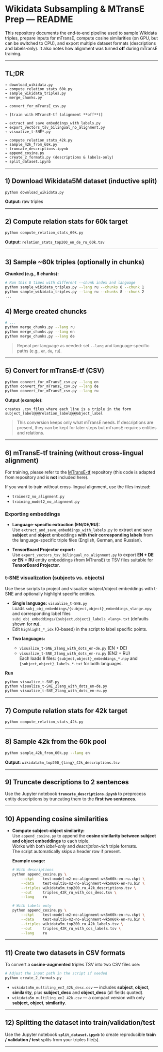 # Wikidata Subsampling & MTransE Prep — README

This repository documents the end‑to‑end pipeline used to sample Wikidata triples, prepare inputs for mTransE, compute cosine similarities (on GPU, but can be switched to CPU), and export multiple dataset formats (descriptions and labels‑only). It also notes how alignment was turned **off** during mTransE training.


---

## TL;DR

```
→ download_wikidata.py
→ compute_relation_stats_60k.py
→ sample_wikidata_triples.py
→ merge_chunks.py

→ convert_for_mTransE_csv.py

→ [train with MTransE‑tf (alignment **off**)]

→ extract_and_save_embeddings_with_labels.py 
→ export_vectors_tsv_bilingual_no_alignment.py
→ visualize_t-SNE*.py   

→ compute_relation_stats_42k.py
→ sample_42k_from_60k.py
→ truncate_descriptions.ipynb  
→ append_cosine.py
→ create_2_formats.py (descriptions & labels‑only)
→ split_dataset.ipynb   

```

---



## 1) Download Wikidata5M dataset (inductive split)

```bash
python download_wikidata.py
```

**Output:** raw triples

---

## 2) Compute relation stats for **60k** target

```bash
python compute_relation_stats_60k.py
```

**Output:** `relation_stats_top200_en_de_ru_60k.tsv`

---

## 3) Sample ~60k triples (optionally in chunks)

**Chunked (e.g., 8 chunks):**
```bash
# Run this 8 times with different --chunk index and language
python sample_wikidata_triples.py --lang ru --chunks 8 --chunk 1
python sample_wikidata_triples.py --lang ru --chunks 8 --chunk 2
...
```

## 4)  Merge created chuncks
```bash
# ...
python merge_chunks.py --lang ru
python merge_chunks.py --lang en
python merge_chunks.py --lang de
```

> Repeat per language as needed: set `--lang` and language‑specific paths (e.g., `en`, `de`, `ru`).

---

## 5) Convert for **mTransE‑tf** (CSV)

```bash
python convert_for_mTransE_csv.py --lang en
python convert_for_mTransE_csv.py --lang de
python convert_for_mTransE_csv.py --lang ru
```

**Output (example):**
```
creates .csv files where each line is a triple in the form subject_label@@@relation_label@@@object_label
```

> This conversion keeps only what mTransE needs. If descriptions are present, they can be kept for later steps but mTransE requires entities and relations.


---

## 6) mTransE-tf training (without cross-lingual alignment)

For training, please refer to the [MTransE-tf](https://github.com/muhaochen/MTransE-tf) repository (this code is adapted from repository and is **not** included here).

If you want to train without cross-lingual alignment, use the files instead:
- `trainer2_no_alignment.py`
- `training_model2_no_alignment.py`

### Exporting embeddings

- **Language-specific extraction (EN/DE/RU):**  
  Use `extract_and_save_embeddings_with_labels.py` to extract and save **subject** and **object** embeddings **with their corresponding labels** from the language-specific triple files (English, German, and Russian).

- **TensorBoard Projector export:**  
  Use `export_vectors_tsv_bilingual_no_alignment.py` to export **EN + DE or EN + RU** entity embeddings (from MTransE) to TSV files suitable for **TensorBoard Projector**.


### t-SNE visualization (subjects vs. objects)

Use these scripts to project and visualize subject/object embeddings with t-SNE and optionally highlight specific entities.

- **Single language:** `visualize_t-SNE.py`  
  Loads `subj_obj_embeddings/{subject,object}_embeddings_<lang>.npy` and corresponding label files  
  `subj_obj_embeddings/{subject,object}_labels_<lang>.txt` (defaults shown for **ru**).  
  Edit `highlight_*_idx` (0-based) in the script to label specific points.

- **Two languages:**  
  - `visualize_t-SNE_2lang_with_dots_en-de.py` (EN + DE)  
  - `visualize_t-SNE_2lang_with_dots_en-ru.py` (EN2 + RU)  
  Each loads 8 files: `{subject,object}_embeddings_*.npy` and `{subject,object}_labels_*.txt` for both languages.

**Run**
```bash
python visualize_t-SNE.py
python visualize_t-SNE_2lang_with_dots_en-de.py
python visualize_t-SNE_2lang_with_dots_en-ru.py
```
---

## 7) Compute relation stats for **42k** target

```bash
python compute_relation_stats_42k.py
```

---

## 8) Sample **42k** from the **60k** pool

```bash
python sample_42k_from_60k.py --lang en
```

**Output:** `wikidata5m_top200_{lang}_42k_descriptions.tsv`

---


## 9) Truncate descriptions to 2 sentences

Use the Jupyter notebook **`truncate_descriptions.ipynb`** to preprocess entity descriptions by truncating them to the **first two sentences**.  

---

## 10) Appending cosine similarities

- **Compute subject–object similarity:**  
  Use `append_cosine.py` to append the **cosine similarity between subject and object embeddings** to each triple.  
  Works with both *label-only* and *description-rich* triple formats.  
  The script automatically skips a header row if present.

  **Example usage:**

  ```bash
  # With descriptions
  python append_cosine.py \
      --ckpt    test-model-m2-no-alignment-wk5m60k-en-ru.ckpt \
      --data    test-multiG-m2-no-alignment-wk5m60k-en-ru.bin \
      --triples wikidata5m_top200_ru_42k_descriptions.tsv \
      --out     triples_42K_ru_with_cos_desc.tsv \
      --lang    ru

  # With labels only
  python append_cosine.py \
      --ckpt    test-model-m2-no-alignment-wk5m60k-en-ru.ckpt \
      --data    test-multiG-m2-no-alignment-wk5m60k-en-ru.bin \
      --triples wikidata5m_top200_ru_42k_labels.tsv \
      --out     triples_42K_ru_with_cos_labels.tsv \
      --lang    ru

---

## 11) Create two datasets in CSV formats

To convert a **cosine-augmented** triples TSV into two CSV files use: 
```bash
# Adjust the input path in the script if needed
python create_2_formats.py
```

- `wikidata5m_multiling_en2_42k_desc.csv` — includes **subject**, **object**, **similarity**, plus **subject_desc** and **object_desc** (all fields quoted).
- `wikidata5m_multiling_en2_42k.csv` — a compact version with only **subject**, **object**, **similarity**.
---

## 12) Splitting the dataset into train/validation/test

Use the Jupyter notebook **`split_dataset.ipynb`** to create reproducible **train / validation / test** splits from your triples file(s).

---


